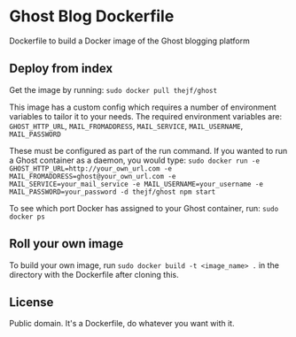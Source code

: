 Ghost Blog Dockerfile
=====================

Dockerfile to build a Docker image of the Ghost blogging platform

## Deploy from index

Get the image by running:
`sudo docker pull thejf/ghost`

This image has a custom config which requires a number of environment variables to tailor it to your needs. The required environment variables are:
`GHOST_HTTP_URL`, `MAIL_FROMADDRESS`, `MAIL_SERVICE`, `MAIL_USERNAME`, `MAIL_PASSWORD`

These must be configured as part of the run command. If you wanted to run a Ghost container as a daemon, you would type:
`sudo docker run -e GHOST_HTTP_URL=http://your_own_url.com -e MAIL_FROMADDRESS=ghost@your_own_url.com -e MAIL_SERVICE=your_mail_service -e MAIL_USERNAME=your_username -e MAIL_PASSWORD=your_password -d thejf/ghost npm start`

To see which port Docker has assigned to your Ghost container, run:
`sudo docker ps`

## Roll your own image

To build your own image, run `sudo docker build -t <image_name> .` in the directory with the Dockerfile after cloning this.

## License

Public domain. It's a Dockerfile, do whatever you want with it.


